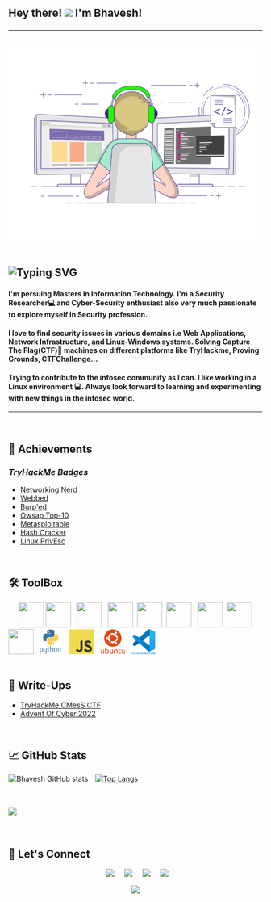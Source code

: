 <h2> Hey there! <img src="https://raw.githubusercontent.com/MartinHeinz/MartinHeinz/master/wave.gif" width="30px"> I'm Bhavesh!
<hr/>
<img align="middle" alt="GIF" src="https://raw.githubusercontent.com/devSouvik/devSouvik/master/gif3.gif" height="400px" width="990px"/>

<br/>![Typing SVG](https://readme-typing-svg.demolab.com/?lines=+There+is+NO+TECHNOLOGY+are+connected+to+the+INTERNET+is+UNHACKABLE.&center=true&color=d80870&width=980&height=50)

<h4>I'm persuing Masters in Information Technology. I'm a Security Researcher💻 and Cyber-Security enthusiast also very much passionate to explore myself in Security profession. </h4>
  
<h4>I love to find security issues in various domains i.e Web Applications, Network Infrastructure, and Linux-Windows systems. Solving Capture The Flag(CTF)🚩 machines on different platforms like TryHackme, Proving Grounds, CTFChallenge...</h4>
  
<h4>Trying to contribute to the infosec community as I can. I like working in a Linux environment 💻. Always look forward to learning and experimenting with new things in the infosec world. </h4>
  <hr/>
  <br/>

  ## :medal_sports: Achievements
  ### <i>TryHackMe Badges</i>
  
   +  <a href="https://tryhackme.com/bhaveshharmalkar/badges/network-fundamentals" target="_blank" rel="noopener noreferrer">Networking Nerd</a>   
   +  <a href="https://tryhackme.com/bhaveshharmalkar/badges/web-fund" target="_blank" rel="noopener noreferrer">Webbed</a>
   +  <a href="https://tryhackme.com/bhaveshharmalkar/badges/burped" target="_blank" rel="noopener noreferrer">Burp'ed</a>
   +  <a href="https://tryhackme.com/bhaveshharmalkar/badges/owasp-10" target="_blank" rel="noopener noreferrer">Owsap Top-10</a>
   +  <a href="https://tryhackme.com/bhaveshharmalkar/badges/metasploitable" target="_blank" rel="noopener noreferrer">Metasploitable</a>
   +  <a href="https://tryhackme.com/bhaveshharmalkar/badges/hash-cracker" target="_blank" rel="noopener noreferrer">Hash Cracker</a>
   +  <a href="https://tryhackme.com/bhaveshharmalkar/badges/linux-privesc" target="_blank" rel="noopener noreferrer">Linux PrivEsc</a>

<br/>
  
  ## :hammer_and_wrench: ToolBox 
   
&nbsp;&nbsp;&nbsp;&nbsp;&nbsp;<img src="https://www.kali.org/tools/metasploit-framework/images/metasploit-framework-logo.svg" width="50" height="50"/>&nbsp;<img src="https://www.kali.org/tools/burpsuite/images/burpsuite-logo.svg" width="50" height="50"/>&nbsp;&nbsp;&nbsp;<img src="https://www.kali.org/tools/nmap/images/nmap-logo.svg" width="50" height="50"/>&nbsp;&nbsp;&nbsp;<img src="https://www.kali.org/tools/bloodhound/images/bloodhound-logo.svg" width="50" height="50" />&nbsp;&nbsp;<img src="https://www.kali.org/tools/john/images/john-logo.svg" width="50" height="50" />&nbsp;&nbsp;<img src="https://www.kali.org/tools/hydra/images/hydra-logo.svg" width="50" height="50"/>&nbsp;&nbsp;&nbsp;<img src="https://www.kali.org/tools/wireshark/images/wireshark-logo.svg" width="50" height="50"/>&nbsp;&nbsp;<img src="https://www.kali.org/tools/hashcat/images/hashcat-logo.svg" width="50" height=50/><img src="https://cdn-icons-png.flaticon.com/512/919/919837.png" width="50" height="50"/>&nbsp;&nbsp;<img src="https://github.com/devicons/devicon/blob/master/icons/python/python-original-wordmark.svg" width="50" height="50" />&nbsp;&nbsp;&nbsp;<img src="https://github.com/devicons/devicon/blob/master/icons/javascript/javascript-original.svg" width="50" height="50"/>&nbsp;&nbsp;&nbsp;<img src="https://github.com/devicons/devicon/blob/master/icons/ubuntu/ubuntu-plain-wordmark.svg" width="50" height="50" />&nbsp;&nbsp;&nbsp;<img src="https://github.com/devicons/devicon/blob/master/icons/vscode/vscode-original-wordmark.svg" width="50" height="50"/>
  <br/>
  <br/>
  ## :closed_book: Write-Ups
  
  <!-- BLOG-POST-LIST:START -->
- [TryHackMe CMesS CTF](https://infosecwriteups.com/tryhackme-cmess-ctf-c1339774550e?source=rss-8243bd4d22d1------2)
- [Advent Of Cyber 2022](https://medium.com/@bhaveshharmalkar/advent-of-cyber-2022-ebd2debaec0e?source=rss-8243bd4d22d1------2)
<!-- BLOG-POST-LIST:END --><br/>
  

  ## &#x1f4c8; GitHub Stats
 ![Bhavesh GitHub stats](https://github-readme-stats-1-lac-gamma.vercel.app/api?username=bhaveshharmalkar&show_icons=true&theme=radical)&emsp;[![Top Langs](https://github-readme-stats.vercel.app/api/top-langs/?username=bhaveshharmalkar&layout=demo&theme=radical)](https://github.com/anuraghazra/github-readme-stats)
  

<br/><br/>
  ![](https://komarev.com/ghpvc/?username=bhaveshharmalkar&label=PROFILE+VIEWS&color=d80870)
<br>


<br>
  
## :handshake: Let's Connect
<p align="center">
&nbsp; <a href="https://twitter.com/bhavesharmalkar" target="_blank" rel="noopener noreferrer"><img src="https://cdn-icons-png.flaticon.com/512/733/733579.png" width="35" /></a>  
&nbsp;&nbsp;&nbsp; <a href="https://www.linkedin.com/in/bhaveshharmalkar/" target="_blank" rel="noopener noreferrer"><img src="https://cdn-icons-png.flaticon.com/512/3536/3536505.png" width="35" /></a>  
&nbsp;&nbsp;&nbsp; <a href="mailto:bhaveshharmalkar28@gmail.com" target="_blank" rel="noopener noreferrer"><img src="https://cdn-icons-png.flaticon.com/512/5968/5968534.png"  width="35" /></a>
&nbsp;&nbsp;&nbsp; <a href="https://medium.com/@bhaveshharmalkar" target="_blank" rel="noopener noreferrer"><img src="https://cdn-icons-png.flaticon.com/512/5968/5968906.png"  width="35" /></a></p>



 <p align="center">
    <img src="https://streak-stats.demolab.com/?user=bhaveshharmalkar&theme=radical">
  </p>
